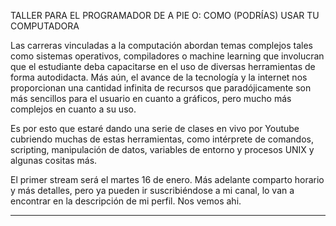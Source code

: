TALLER PARA EL PROGRAMADOR DE A PIE O: COMO (PODRÍAS) USAR TU COMPUTADORA

Las carreras vinculadas a la computación abordan temas complejos tales como sistemas operativos, compiladores o machine learning que involucran que el estudiante deba capacitarse en el uso de diversas herramientas de forma autodidacta. Más aún, el avance de la tecnología y la internet nos proporcionan una cantidad infinita de recursos que paradójicamente son más sencillos para el usuario en cuanto a gráficos, pero mucho más complejos en cuanto a su uso. 

Es por esto que estaré dando una serie de clases en vivo por Youtube cubriendo muchas de estas herramientas, como intérprete de comandos, scripting, manipulación de datos, variables de entorno y procesos UNIX y algunas cositas más. 

El primer stream será el martes 16 de enero. Más adelante comparto horario y más detalles, pero ya pueden ir suscribiéndose a mi canal, lo van a encontrar en la descripción de mi perfil. Nos vemos ahi.

---


